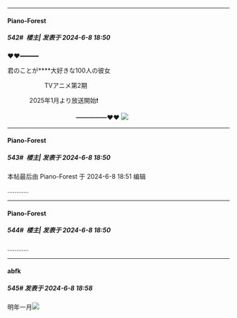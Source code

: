 ﻿
*****

####  Piano-Forest  
##### 542#         楼主| 发表于 2024-6-8 18:50

❤❤━━━━━

君のことが****大好きな100人の彼女

　　　　　　TVアニメ第2期

　　　  2025年1月より放送開始❗

　　　　　　　　　　    ━━━━━❤❤
<img src="https://p.sda1.dev/18/010e01ed969e2e86b44a15447ca23583/20240608_184858.jpg" referrerpolicy="no-referrer">

*****

####  Piano-Forest  
##### 543#         楼主| 发表于 2024-6-8 18:50

 本帖最后由 Piano-Forest 于 2024-6-8 18:51 编辑 

............

*****

####  Piano-Forest  
##### 544#         楼主| 发表于 2024-6-8 18:50

............


*****

####  abfk  
##### 545#       发表于 2024-6-8 18:58

明年一月<img src="https://static.saraba1st.com/image/smiley/face2017/186.png" referrerpolicy="no-referrer">

